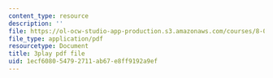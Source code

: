 ```yaml
---
content_type: resource
description: ''
file: https://ol-ocw-studio-app-production.s3.amazonaws.com/courses/8-04-quantum-physics-i-spring-2016/1ecf608054792711ab67e8ff9192a9ef_i-bP2OkQxUI.pdf
file_type: application/pdf
resourcetype: Document
title: 3play pdf file
uid: 1ecf6080-5479-2711-ab67-e8ff9192a9ef
---
```

